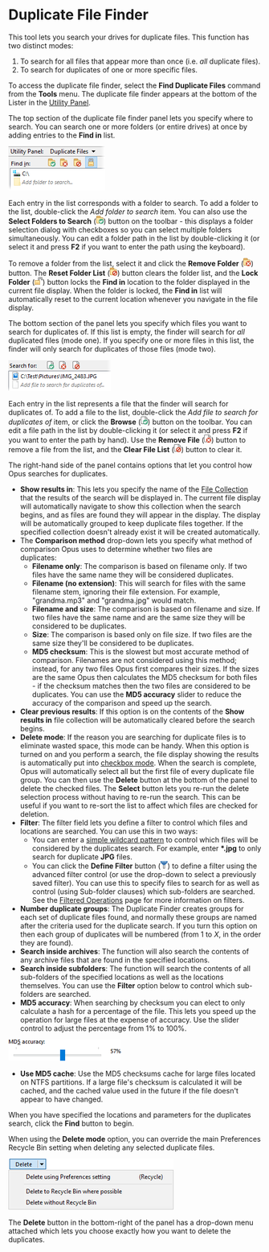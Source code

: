# Duplicate File Finder

This tool lets you search your drives for duplicate files. This function has two distinct modes:

1.  To search for all files that appear more than once (i.e. *all* duplicate files).
2.  To search for duplicates of one or more specific files.

To access the duplicate file finder, select the **Find Duplicate Files** command from the **Tools** menu. The duplicate file finder appears at the bottom of the Lister in the [Utility Panel](/Manual/basic_concepts/the_lister/utility_panel.md).

The top section of the duplicate file finder panel lets you specify where to search. You can search one or more folders (or entire drives) at once by adding entries to the **Find in** list.

![](/Manual/images/media/dupe_files_1.png) 

Each entry in the list corresponds with a folder to search. To add a folder to the list, double-click the *Add folder to search* item. You can also use the **Select Folders to Search** (![](/Manual/images/media/dupe_files_-_select.png)) button on the toolbar - this displays a folder selection dialog with checkboxes so you can select multiple folders simultaneously. You can edit a folder path in the list by double-clicking it (or select it and press **F2** if you want to enter the path using the keyboard).

To remove a folder from the list, select it and click the **Remove Folder** (![](/Manual/images/media/dupe_files_-_delete.png)) button. The **Reset Folder List** (![](/Manual/images/media/dupe_files_-_reset.png)) button clears the folder list, and the **Lock Folder** (![](/Manual/images/media/dupe_files_-_lock.png)) button locks the **Find in** location to the folder displayed in the current file display. When the folder is locked, the **Find in** list will automatically reset to the current location whenever you navigate in the file display.

The bottom section of the panel lets you specify which files you want to search for duplicates of. If this list is empty, the finder will search for *all* duplicated files (mode one). If you specify one or more files in this list, the finder will only search for duplicates of those files (mode two).

![](/Manual/images/media/dupe_files_2.png) 

Each entry in the list represents a file that the finder will search for duplicates of. To add a file to the list, double-click the *Add file to search for duplicates of* item, or click the **Browse** (![](/Manual/images/media/dupe_files_-_browse.png)) button on the toolbar. You can edit a file path in the list by double-clicking it (or select it and press **F2** if you want to enter the path by hand). Use the **Remove File** (![](/Manual/images/media/dupe_files_-_delete_file.png)) button to remove a file from the list, and the **Clear File List** (![](/Manual/images/media/dupe_files_-_reset_files.png)) button to clear it.

The right-hand side of the panel contains options that let you control how Opus searches for duplicates.

- **Show results in**: This lets you specify the name of the [File Collection](/Manual/basic_concepts/virtual_file_system/file_collections/README.md) that the results of the search will be displayed in. The current file display will automatically navigate to show this collection when the search begins, and as files are found they will appear in the display. The display will be automatically grouped to keep duplicate files together. If the specified collection doesn't already exist it will be created automatically.
- The **Comparison method** drop-down lets you specify what method of comparison Opus uses to determine whether two files are duplicates:         
  - **Filename only**: The comparison is based on filename only. If two files have the same name they will be considered duplicates.
  - **Filename (no extension)**: This will search for files with the same filename stem, ignoring their file extension. For example, "grandma.mp3" and "grandma.jpg" would match.
  - **Filename and size**: The comparison is based on filename and size. If two files have the same name and are the same size they will be considered to be duplicates.
  - **Size**: The comparison is based only on file size. If two files are the same size they'll be considered to be duplicates.
  - **MD5 checksum**: This is the slowest but most accurate method of comparison. Filenames are not considered using this method; instead, for any two files Opus first compares their sizes. If the sizes are the same Opus then calculates the MD5 checksum for both files - if the checksum matches then the two files are considered to be duplicates. You can use the **MD5 accuracy** slider to reduce the accuracy of the comparison and speed up the search.
- **Clear previous results**: If this option is on the contents of the **Show results in** file collection will be automatically cleared before the search begins.
- **Delete mode**: If the reason you are searching for duplicate files is to eliminate wasted space, this mode can be handy. When this option is turned on and you perform a search, the file display showing the results is automatically put into [checkbox mode](/Manual/basic_concepts/selecting_files/selecting_with_the_mouse_and_keyboard/checkbox_mode.md). When the search is complete, Opus will automatically select all but the first file of every duplicate file group. You can then use the **Delete** button at the bottom of the panel to delete the checked files. The **Select** button lets you re-run the delete selection process without having to re-run the search. This can be useful if you want to re-sort the list to affect which files are checked for deletion.
- **Filter**: The filter field lets you define a filter to control which files and locations are searched. You can use this in two ways:         
  - You can enter a [simple wildcard pattern](/Manual/reference/wildcard_reference/pattern_matching_syntax.md) to control which files will be considered by the duplicates search. For example, enter **\*.jpg** to only search for duplicate **JPG** files.
  - You can click the **Define Filter** button (![](/Manual/images/media/dupe_files_-_filter.png)) to define a filter using the advanced filter control (or use the drop-down to select a previously saved filter). You can use this to specify files to search for as well as control (using Sub-folder clauses) which sub-folders are searched. See the [Filtered Operations](/Manual/file_operations/filtered_operations/README.md) page for more information on filters.
- **Number duplicate groups**: The Duplicate Finder creates groups for each set of duplicate files found, and normally these groups are named after the criteria used for the duplicate search. If you turn this option on then each group of duplicates will be numbered (from 1 to *X*, in the order they are found).
- **Search inside archives**: The function will also search the contents of any archive files that are found in the specified locations.
- **Search inside subfolders**: The function will search the contents of all sub-folders of the specified locations as well as the locations themselves. You can use the **Filter** option below to control which sub-folders are searched.
- **MD5 accuracy**: When searching by checksum you can elect to only calculate a hash for a percentage of the file. This lets you speed up the operation for large files at the expense of accuracy. Use the slider control to adjust the percentage from 1% to 100%.

![](/Manual/images/media/md5_accuracy.png)

- **Use MD5 cache**: Use the MD5 checksums cache for large files located on NTFS partitions. If a large file's checksum is calculated it will be cached, and the cached value used in the future if the file doesn't appear to have changed.

When you have specified the locations and parameters for the duplicates search, click the **Find** button to begin.

When using the **Delete mode** option, you can override the main Preferences Recycle Bin setting when deleting any selected duplicate files.

![](/Manual/images/media/dupe_delete.png)

The **Delete** button in the bottom-right of the panel has a drop-down menu attached which lets you choose exactly how you want to delete the duplicates.
